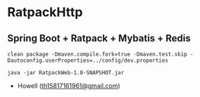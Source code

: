 # RatpackHttp
## Spring Boot + Ratpack + Mybatis + Redis

```
clean package -Dmaven.compile.fork=true -Dmaven.test.skip -Dautoconfig.userProperties=../config/dev.properties
```


```
java -jar RatpackWeb-1.0-SNAPSHOT.jar
```

* Howell (<th15817161961@gmail.com>)
